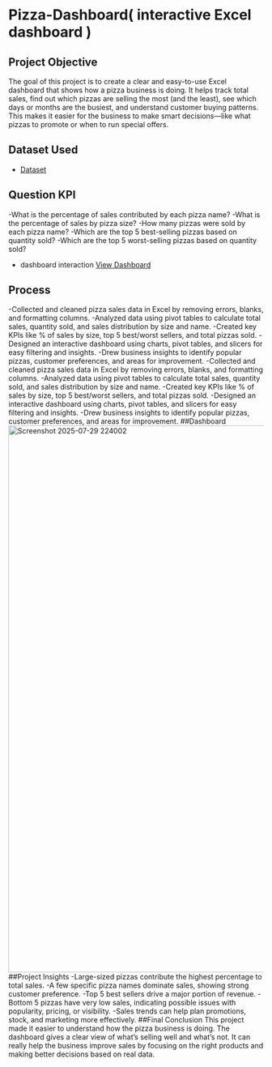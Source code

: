 # Pizza-Dashboard( interactive Excel dashboard )
## Project Objective
The goal of this project is to create a clear and easy-to-use Excel dashboard that shows how a pizza business is doing. It helps track total sales, find out which pizzas are selling the most (and the least), see which days or months are the busiest, and understand customer buying patterns. This makes it easier for the business to make smart decisions—like what pizzas to promote or when to run special offers.
## Dataset Used
- <a href="https://github.com/st10052207/Pizza-Dashboard/blob/main/Pizzaa-Dashboard.xlsx">Dataset</a>
## Question KPI
-What is the percentage of sales contributed by each pizza name?
-What is the percentage of sales by pizza size?
-How many pizzas were sold by each pizza name?
-Which are the top 5 best-selling pizzas based on quantity sold?
-Which are the top 5 worst-selling pizzas based on quantity sold?
- dashboard interaction <a href="https://github.com/st10052207/Pizza-Dashboard/blob/main/Screenshot%202025-07-29%20224002.png">View Dashboard</a>
## Process
-Collected and cleaned pizza sales data in Excel by removing errors, blanks, and formatting columns.
-Analyzed data using pivot tables to calculate total sales, quantity sold, and sales distribution by size and name.
-Created key KPIs like % of sales by size, top 5 best/worst sellers, and total pizzas sold.
-Designed an interactive dashboard using charts, pivot tables, and slicers for easy filtering and insights.
-Drew business insights to identify popular pizzas, customer preferences, and areas for improvement.
-Collected and cleaned pizza sales data in Excel by removing errors, blanks, and formatting columns.
-Analyzed data using pivot tables to calculate total sales, quantity sold, and sales distribution by size and name.
-Created key KPIs like % of sales by size, top 5 best/worst sellers, and total pizzas sold.
-Designed an interactive dashboard using charts, pivot tables, and slicers for easy filtering and insights.
-Drew business insights to identify popular pizzas, customer preferences, and areas for improvement.
##Dashboard
<img width="1920" height="1080" alt="Screenshot 2025-07-29 224002" src="https://github.com/user-attachments/assets/29027915-9f6e-471e-b5da-d6341a57f086" />
##Project Insights
-Large-sized pizzas contribute the highest percentage to total sales.
-A few specific pizza names dominate sales, showing strong customer preference.
-Top 5 best sellers drive a major portion of revenue.
-Bottom 5 pizzas have very low sales, indicating possible issues with popularity, pricing, or visibility.
-Sales trends can help plan promotions, stock, and marketing more effectively.
##Final Conclusion
This project made it easier to understand how the pizza business is doing. The dashboard gives a clear view of what’s selling well and what’s not. It can really help the business improve sales by focusing on the right products and making better decisions based on real data.




